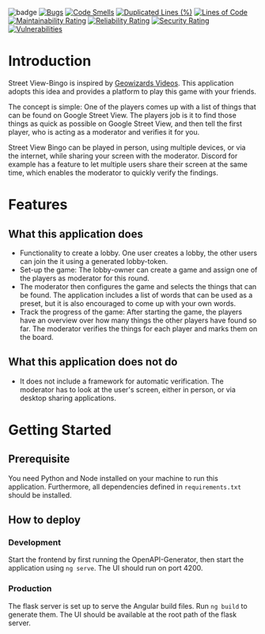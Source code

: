 ![badge](https://img.shields.io/endpoint?url=https://gist.githubusercontent.com/EuleMitKeule/be76ee17e9743cffe36884b6b9ffcb54/raw/coverage.json)
[![Bugs](https://sonarcloud.io/api/project_badges/measure?project=euleGIT_streetview-bingo&metric=bugs)](https://sonarcloud.io/dashboard?id=euleGIT_streetview-bingo)
[![Code Smells](https://sonarcloud.io/api/project_badges/measure?project=euleGIT_streetview-bingo&metric=code_smells)](https://sonarcloud.io/dashboard?id=euleGIT_streetview-bingo)
[![Duplicated Lines (%)](https://sonarcloud.io/api/project_badges/measure?project=euleGIT_streetview-bingo&metric=duplicated_lines_density)](https://sonarcloud.io/dashboard?id=euleGIT_streetview-bingo)
[![Lines of Code](https://sonarcloud.io/api/project_badges/measure?project=euleGIT_streetview-bingo&metric=ncloc)](https://sonarcloud.io/dashboard?id=euleGIT_streetview-bingo)
[![Maintainability Rating](https://sonarcloud.io/api/project_badges/measure?project=euleGIT_streetview-bingo&metric=sqale_rating)](https://sonarcloud.io/dashboard?id=euleGIT_streetview-bingo)
[![Reliability Rating](https://sonarcloud.io/api/project_badges/measure?project=euleGIT_streetview-bingo&metric=reliability_rating)](https://sonarcloud.io/dashboard?id=euleGIT_streetview-bingo)
[![Security Rating](https://sonarcloud.io/api/project_badges/measure?project=euleGIT_streetview-bingo&metric=security_rating)](https://sonarcloud.io/dashboard?id=euleGIT_streetview-bingo)
[![Vulnerabilities](https://sonarcloud.io/api/project_badges/measure?project=euleGIT_streetview-bingo&metric=vulnerabilities)](https://sonarcloud.io/dashboard?id=euleGIT_streetview-bingo)

# Introduction

Street View-Bingo is inspired by [Geowizards Videos](https://www.youtube.com/watch?v=3B72lu2WdEo). 
This application adopts this idea and provides a platform to play this game with your friends.

The concept is simple: One of the players comes up with a list of things that can be found on Google Street View. The players job is it to find those things as quick as possible on Google Street View, and then tell the first player, who is acting as a moderator and verifies it for you.

Street View Bingo can be played in person, using multiple devices, or via the internet, while sharing your screen with the moderator. Discord for example has a feature to let multiple users share their screen at the same time, which enables the moderator to quickly verify the findings.

# Features

## What this application does
* Functionality to create a lobby. One user creates a lobby, the other users can join the it using a generated lobby-token.
* Set-up the game: The lobby-owner can create a game and assign one of the players as moderator for this round.
* The moderator then configures the game and selects the things that can be found. The application includes a list of words that can be used as a preset, but it is also encouraged to come up with your own words.
* Track the progress of the game: After starting the game, the players have an overview over how many things the other players have found so far. The moderator verifies the things for each player and marks them on the board.

## What this application does not do
* It does not include a framework for automatic verification. The moderator has to look at the user's screen, either in person, or via desktop sharing applications.

# Getting Started

## Prerequisite

You need Python and Node installed on your machine to run this application. Furthermore, all dependencies defined in ``requirements.txt`` should be installed.

## How to deploy

### Development

Start the frontend by first running the OpenAPI-Generator, then start the application using ``ng serve``. The UI should run on port 4200.

### Production

The flask server is set up to serve the Angular build files. Run ``ng build`` to generate them. The UI should be available at the root path of the flask server.

